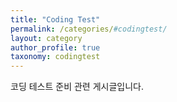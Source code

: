 ```yaml
---
title: "Coding Test"
permalink: /categories/#codingtest/
layout: category
author_profile: true
taxonomy: codingtest
---
```


코딩 테스트 준비 관련 게시글입니다.

